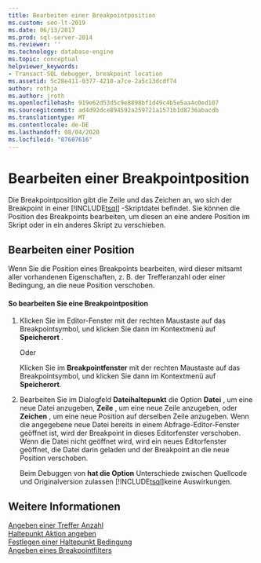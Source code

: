 ```yaml
---
title: Bearbeiten einer Breakpointposition
ms.custom: seo-lt-2019
ms.date: 06/13/2017
ms.prod: sql-server-2014
ms.reviewer: ''
ms.technology: database-engine
ms.topic: conceptual
helpviewer_keywords:
- Transact-SQL debugger, breakpoint location
ms.assetid: 5c28e411-0377-4210-a7ce-2a5c13dcdf74
author: rothja
ms.author: jroth
ms.openlocfilehash: 919e62d53d5c9e8898bf1d49c4b5e5aa4c0ed107
ms.sourcegitcommit: ad4d92dce894592a259721a1571b1d8736abacdb
ms.translationtype: MT
ms.contentlocale: de-DE
ms.lasthandoff: 08/04/2020
ms.locfileid: "87607616"
---
```

# <a name="edit-a-breakpoint-location"></a>Bearbeiten einer Breakpointposition
  Die Breakpointposition gibt die Zeile und das Zeichen an, wo sich der Breakpoint in einer [!INCLUDE[tsql](../../includes/tsql-md.md)] -Skriptdatei befindet. Sie können die Position des Breakpoints bearbeiten, um diesen an eine andere Position im Skript oder in ein anderes Skript zu verschieben.  
  
## <a name="editing-a-location"></a>Bearbeiten einer Position  
 Wenn Sie die Position eines Breakpoints bearbeiten, wird dieser mitsamt aller vorhandenen Eigenschaften, z. B. der Trefferanzahl oder einer Bedingung, an die neue Position verschoben.  
  
#### <a name="to-edit-a-breakpoint-location"></a>So bearbeiten Sie eine Breakpointposition  
  
1.  Klicken Sie im Editor-Fenster mit der rechten Maustaste auf das Breakpointsymbol, und klicken Sie dann im Kontextmenü auf **Speicherort** .  
  
     Oder  
  
     Klicken Sie im **Breakpointfenster** mit der rechten Maustaste auf das Breakpointsymbol, und klicken Sie dann im Kontextmenü auf **Speicherort**.  
  
2.  Bearbeiten Sie im Dialogfeld **Dateihaltepunkt** die Option **Datei** , um eine neue Datei anzugeben, **Zeile** , um eine neue Zeile anzugeben, oder **Zeichen** , um eine neue Position auf derselben Zeile anzugeben. Wenn die angegebene neue Datei bereits in einem Abfrage-Editor-Fenster geöffnet ist, wird der Breakpoint in dieses Editorfenster verschoben. Wenn die Datei nicht geöffnet wird, wird ein neues Editorfenster geöffnet, die Datei darin geladen und der Breakpoint an die neue Position verschoben.  
  
     Beim Debuggen von **hat die Option** Unterschiede zwischen Quellcode und Originalversion zulassen [!INCLUDE[tsql](../../includes/tsql-md.md)]keine Auswirkungen.  
  
## <a name="see-also"></a>Weitere Informationen  
 [Angeben einer Treffer Anzahl](specify-a-hit-count.md)   
 [Haltepunkt Aktion angeben](specify-a-breakpoint-action.md)   
 [Festlegen einer Haltepunkt Bedingung](specify-a-breakpoint-condition.md)   
 [Angeben eines Breakpointfilters](specify-a-breakpoint-filter.md)  
